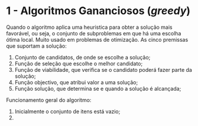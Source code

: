 # 1 - Algoritmos Gananciosos (*greedy*)

Quando o algoritmo aplica uma heuristica para obter a solução mais favorável, ou seja, o conjunto de subproblemas em que há uma escolha ótima local. Muito usado em problemas de otimização. As cinco premissas que suportam a solução: <br>

1. Conjunto de candidatos, de onde se escolhe a solução;
2. Função de seleção que escolhe o melhor candidato;
3. Função de viabilidade, que verifica se o candidato poderá fazer parte da solução;
4. Função objectivo, que atribui valor a uma solução;
5. Função solução, que determina se e quando a solução é alcançada;

Funcionamento geral do algoritmo:

1. Inicialmente o conjunto de itens está vazio;
2. 